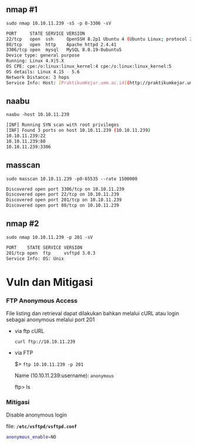 ## nmap #1

`sudo nmap 10.10.11.239 -sS -p 0-3306 -sV`

```bash
PORT     STATE SERVICE VERSION
22/tcp   open  ssh     OpenSSH 8.2p1 Ubuntu 4 (Ubuntu Linux; protocol 2.0)
80/tcp   open  http    Apache httpd 2.4.41
3306/tcp open  mysql   MySQL 8.0.19-0ubuntu5
Device type: general purpose
Running: Linux 4.X|5.X
OS CPE: cpe:/o:linux:linux_kernel:4 cpe:/o:linux:linux_kernel:5
OS details: Linux 4.15 - 5.6
Network Distance: 3 hops
Service Info: Host: [PraktikumKejar.umm.ac.id](http://praktikumkejar.umm.ac.id/); OS: Linux; CPE: cpe:/o:linux:linux_kernel
```

## naabu

`naabu -host 10.10.11.239`

```bash
[INF] Running SYN scan with root privileges
[INF] Found 3 ports on host 10.10.11.239 (10.10.11.239)
10.10.11.239:22
10.10.11.239:80
10.10.11.239:3306
```

## masscan

`sudo masscan 10.10.11.239 -p0-65535 --rate 1500000`

```bash
Discovered open port 3306/tcp on 10.10.11.239
Discovered open port 22/tcp on 10.10.11.239
Discovered open port 201/tcp on 10.10.11.239
Discovered open port 80/tcp on 10.10.11.239
```

## nmap #2

`sudo nmap 10.10.11.239 -p 201 -sV`

```bash
PORT    STATE SERVICE VERSION
201/tcp open  ftp     vsftpd 3.0.3
Service Info: OS: Unix
```

# Vuln dan Mitigasi

### FTP Anonymous Access

File listing dan retrieval dapat dilakukan bahkan melalui cURL
atau login sebagai anonymous melalui port 201

- via ftp cURL
    
    `curl ftp://10.10.11.239`
    
- via FTP
    
    $> `ftp 10.10.11.239 -p 201`
    
    Name (10.10.11.239:username): `anonymous`
    
    ftp> ls
    

### Mitigasi

Disable anonymous login

file: **`/etc/vsftpd/vsftpd.conf`**

```bash
anonymous_enable=NO
```
